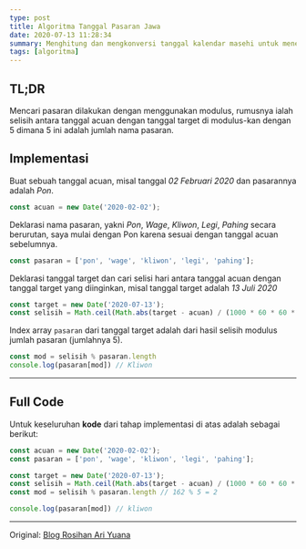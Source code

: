 ```yaml
---
type: post
title: Algoritma Tanggal Pasaran Jawa
date: 2020-07-13 11:28:34
summary: Menghitung dan mengkonversi tanggal kalendar masehi untuk menemukan tanggal pasaran.
tags: [algoritma]
--- 
```


## TL;DR

Mencari pasaran dilakukan dengan menggunakan modulus, rumusnya ialah selisih antara tanggal acuan dengan tanggal target di modulus-kan dengan 5 dimana 5 ini adalah jumlah nama pasaran.

## Implementasi

Buat sebuah tanggal acuan, misal tanggal *02 Februari 2020* dan pasarannya adalah *Pon*.

``` javascript
const acuan = new Date('2020-02-02');
```

Deklarasi nama pasaran, yakni *Pon*, *Wage*, *Kliwon*, *Legi*, *Pahing* secara berurutan, saya mulai dengan Pon karena sesuai dengan tanggal acuan sebelumnya.

``` javascript
const pasaran = ['pon', 'wage', 'kliwon', 'legi', 'pahing'];
```

Deklarasi tanggal target dan cari selisi hari antara tanggal acuan dengan tanggal target yang diinginkan, misal tanggal target adalah *13 Juli 2020*

``` javascript
const target = new Date('2020-07-13');
const selisih = Math.ceil(Math.abs(target - acuan) / (1000 * 60 * 60 * 24));
```

Index array `pasaran` dari tanggal target adalah dari hasil selisih modulus jumlah pasaran (jumlahnya 5).

``` javascript
const mod = selisih % pasaran.length
console.log(pasaran[mod]) // Kliwon
```

---

## Full Code

Untuk keseluruhan **kode** dari tahap implementasi di atas adalah sebagai berikut:

``` javascript
const acuan = new Date('2020-02-02');
const pasaran = ['pon', 'wage', 'kliwon', 'legi', 'pahing'];

const target = new Date('2020-07-13');
const selisih = Math.ceil(Math.abs(target - acuan) / (1000 * 60 * 60 * 24));
const mod = selisih % pasaran.length // 162 % 5 = 2

console.log(pasaran[mod]) // kliwon
```

---

Original: [Blog Rosihan Ari Yuana](https://blog.rosihanari.net/menentukan-nama-hari-pasaran-jawa-dari-tanggal-tertentu-dengan-php/)